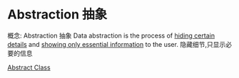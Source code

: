 
# Abstraction 抽象

概念: Abstraction 抽象
Data abstraction is the process of <u>hiding certain details</u> and <u>showing only essential information</u> to the user.
隐藏细节,只显示必要的信息

[Abstract Class](../class/summary_abstract_class.md)



